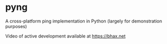 # pyng
A cross-platform ping implementation in Python (largely for demonstration purposes)

Video of active development available at https://bhax.net